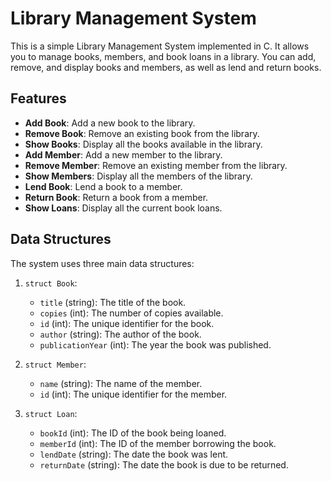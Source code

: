 
# Library Management System

This is a simple Library Management System implemented in C. It allows you to manage books, members, and book loans in a library. You can add, remove, and display books and members, as well as lend and return books.

## Features

- **Add Book**: Add a new book to the library.
- **Remove Book**: Remove an existing book from the library.
- **Show Books**: Display all the books available in the library.
- **Add Member**: Add a new member to the library.
- **Remove Member**: Remove an existing member from the library.
- **Show Members**: Display all the members of the library.
- **Lend Book**: Lend a book to a member.
- **Return Book**: Return a book from a member.
- **Show Loans**: Display all the current book loans.

## Data Structures

The system uses three main data structures:

1. `struct Book`:
   - `title` (string): The title of the book.
   - `copies` (int): The number of copies available.
   - `id` (int): The unique identifier for the book.
   - `author` (string): The author of the book.
   - `publicationYear` (int): The year the book was published.

2. `struct Member`:
   - `name` (string): The name of the member.
   - `id` (int): The unique identifier for the member.

3. `struct Loan`:
   - `bookId` (int): The ID of the book being loaned.
   - `memberId` (int): The ID of the member borrowing the book.
   - `lendDate` (string): The date the book was lent.
   - `returnDate` (string): The date the book is due to be returned.


